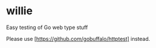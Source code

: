 # willie
Easy testing of Go web type stuff

Please use [https://github.com/gobuffalo/httptest] instead.
